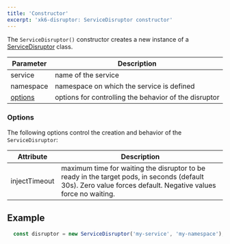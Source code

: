 ```yaml
---
title: 'Constructor'
excerpt: 'xk6-disruptor: ServiceDisruptor constructor'
---
```



The `ServiceDisruptor()` constructor creates a new instance of a [ServiceDisruptor](/javascript-api/xk6-disruptor/api/servicedisruptor) class.


| Parameter | Description |
| --------- | ----------- |
| service   | name of the service |
| namespace | namespace on which the service is defined |
| [options](#options) | options for controlling the behavior of the disruptor |


### Options

The following options control the creation and behavior of the `ServiceDisruptor`:

| Attribute | Description |
| --------- | ----------- |
| injectTimeout | maximum time for waiting the disruptor to be ready in the target pods, in seconds (default 30s). Zero value forces default. Negative values force no waiting. |

## Example

```javascript
  const disruptor = new ServiceDisruptor('my-service', 'my-namespace');
```
